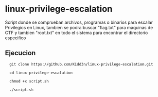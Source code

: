 # linux-privilege-escalation

Script donde se comprueban archivos, programas o binarios para escalar Privilegios en Linux, tambien se podra buscar "flag.txt" para maquinas de CTF y tambien "root.txt" en todo el sistema para encontrar el directorio especifico

## Ejecucion

```
  git clone https://github.com/Kidd3n/linux-privilege-escalation.git
  
  cd linux-privilege-escalation
  
  chmod +x script.sh
  
  ./script.sh
```

